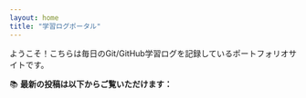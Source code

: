 ```yaml
---
layout: home
title: "学習ログポータル"
---
```


ようこそ！こちらは毎日のGit/GitHub学習ログを記録しているポートフォリオサイトです。

📚 **最新の投稿は以下からご覧いただけます：**